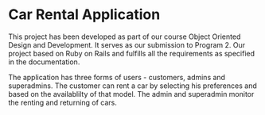 # Car Rental Application 

This project has been developed as part of our course Object Oriented Design and Development.
It serves as our submission to Program 2.
Our project based on Ruby on Rails and fulfills all the requirements as specified in the documentation.


The application has three forms of users - customers, admins and superadmins.
The customer can rent a car by selecting his preferences and based on the availablilty of that model.
The admin and superadmin monitor the renting and returning of cars.
